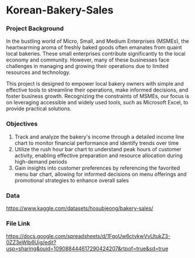 # Korean-Bakery-Sales

### Project Background
In the bustling world of Micro, Small, and Medium Enterprises (MSMEs), the heartwarming aroma of freshly baked goods often emanates from quaint local bakeries. These small enterprises contribute significantly to the local economy and community. However, many of these businesses face challenges in managing and growing their operations due to limited resources and technology.

This project is designed to empower local bakery owners with simple and effective tools to streamline their operations, make informed decisions, and foster business growth. Recognizing the constraints of MSMEs, our focus is on leveraging accessible and widely used tools, such as Microsoft Excel, to provide practical solutions.

### Objectives
1. Track and analyze the bakery's income through a detailed income line chart to monitor financial performance and identify trends over time
2. Utilize the rush hour bar chart to understand peak hours of customer activity, enabling effective preparation and resource allocation during high-demand periods
3. Gain insights into customer preferences by referencing the favorited menu bar chart, allowing for informed decisions on menu offerings and promotional strategies to enhance overall sales

### Data
https://www.kaggle.com/datasets/hosubjeong/bakery-sales/

### File Link
https://docs.google.com/spreadsheets/d/1FgoUw6ctvkwVvUtukZ3-0ZZ3eWIb6Uig/edit?usp=sharing&ouid=109088444617290424207&rtpof=true&sd=true
